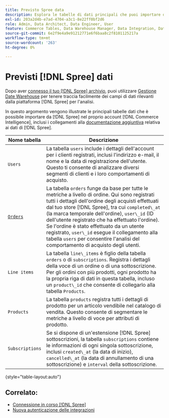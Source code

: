 ```yaml
---
title: Previsto Spree data
description: Esplora le tabelle di dati principali che puoi importare da Spree nel tuo account [!DNL Commerce Intelligence] .
exl-id: 203a2d4b-e7ad-4704-a3c1-8e22ff0bf2d6
role: Admin, Data Architect, Data Engineer, User
feature: Commerce Tables, Data Warehouse Manager, Data Integration, Data Import/Export
source-git-commit: 6e2f9e4a9e91212771e6f6baa8c2f8101125217a
workflow-type: tm+mt
source-wordcount: '263'
ht-degree: 0%

---
```


# Previsti [!DNL Spree] dati

Dopo aver [connesso il tuo [!DNL Spree] archivio](../../../data-analyst/importing-data/integrations/spree.md), puoi utilizzare [Gestione Date Warehouse](../../data-warehouse-mgr/tour-dwm.md) per tenere traccia facilmente dei campi di dati rilevanti dalla piattaforma [!DNL Spree] per l&#39;analisi.

In questo argomento vengono illustrate le principali tabelle dati che è possibile importare da [!DNL Spree] nel proprio account [!DNL Commerce Intelligence], inclusi i collegamenti alla [documentazione aggiuntiva](https://guides.spreecommerce.org/developer/addresses.html#address) relativa ai dati di [!DNL Spree].

| **Nome tabella** | **Descrizione** |
|-----|-----|
| `Users` | La tabella `users` include i dettagli dell&#39;account per i clienti registrati, inclusi l&#39;indirizzo e-mail, il nome e la data di registrazione dell&#39;utente. Questo ti consente di analizzare diversi segmenti di clienti e i loro comportamenti di acquisto. |
| [`Orders`](https://guides.spreecommerce.org/developer/orders.html#overview) | La tabella `orders` funge da base per tutte le metriche a livello di ordine. Qui sono registrati tutti i dettagli dell&#39;ordine degli acquisti effettuati dal tuo store [!DNL Spree], tra cui `completed\_at` (la marca temporale dell&#39;ordine), `user\_id` (ID dell&#39;utente registrato che ha effettuato l&#39;ordine). Se l&#39;ordine è stato effettuato da un utente registrato, `user\_id` esegue il collegamento alla tabella `users` per consentire l&#39;analisi del comportamento di acquisto degli utenti. |
| `Line items` | La tabella `line\_items` è figlio della tabella `orders` o di `subscriptions`. Registra i dettagli della voce di un ordine o di una sottoscrizione. Per gli ordini con più prodotti, ogni prodotto ha la propria riga di dati in questa tabella, incluso un `product\_id` che consente di collegarlo alla tabella `Products`. |
| `Products` | La tabella `products` registra tutti i dettagli di prodotto per un articolo vendibile nel catalogo di vendita. Questo consente di segmentare le metriche a livello di voce per attributi di prodotto. |
| `Subscriptions` | Se si dispone di un&#39;estensione [!DNL Spree] sottoscrizioni, la tabella `subscriptions` contiene le informazioni di ogni singola sottoscrizione, inclusi `created\_at` (la data di inizio), `cancelled\_at` (la data di annullamento di una sottoscrizione) e `interval` della sottoscrizione. |

{style="table-layout:auto"}

## Correlato:

* [Connessione in corso  [!DNL Spree]](../integrations/spree.md)
* [Nuova autenticazione delle integrazioni](https://experienceleague.adobe.com/docs/commerce-knowledge-base/kb/how-to/mbi-reauthenticating-integrations.html?lang=it)
